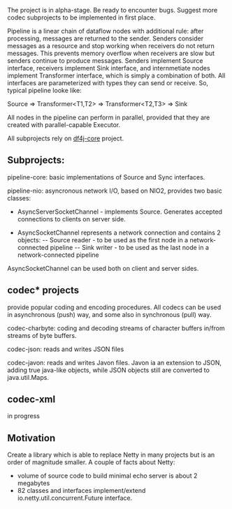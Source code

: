 The project is in alpha-stage. Be ready to encounter bugs. Suggest more codec subprojects
to be implemented in first place.

Pipeline is a linear chain of dataflow nodes with additional rule: after processing,
messages are returned to the sender.
Senders consider messages as a resource and stop working when receivers do not return messages.
This prevents memory overflow when receivers are slow but senders continue to produce messages.
Senders implement Source interface, receivers implement Sink interface, and internmetiate nodes
implement Transformer interface, which is simply a combination of both. All interfaces are parameterized with types
they can send or receive.  So, typical pipeline looke like:

Source<T1> => Transformer<T1,T2> => Transformer<T2,T3> => Sink<T3>

All nodes in the pipeline can perform in parallel,
provided that they are created with parallel-capable Executor.
 
All subprojects rely on [df4j-core](https://github.com/rfqu/df4j/tree/master/df4j-core) project.

Subprojects:
------------

pipeline-core: basic implementations of Source and Sync interfaces. 

pipeline-nio: asyncronous network I/O, based on NIO2, provides two basic classes:

 - AsyncServerSocketChannel - implements Source<AsyncSocketChannel>. 
Generates accepted connections to clients on server side.

 - AsyncSocketChannel represents a network connection and contains 2 objects:
 -- Source<ByteBuffer> reader - to be used as the first node in a network-connected pipeline 
 -- Sink<ByteBuffer> writer - to be used as the last node in a network-connected pipeline 

AsyncSocketChannel can be used both on client and server sides.

codec* projects
---------------

provide popular coding and encoding procedures.
All codecs can be used in asynchronous (push) way, and some also in synchronous (pull) way.

codec-charbyte: coding and decoding streams of character buffers in/from streams of byte buffers.

codec-json: reads and writes JSON files

codec-javon: reads and writes Javon files. Javon ia an extension to JSON,
adding true java-like objects, while JSON objects still are converted to java.util.Maps.

codec-xml
---------
in progress

Motivation
----------
Create a library which is able to replace Netty in many projects but is an order of magnitude smaller.
A couple of facts about Netty:

- volume of source code to build minimal echo server is about 2 megabytes
- 82 classes and interfaces implement/extend io.netty.util.concurrent.Future interface.

